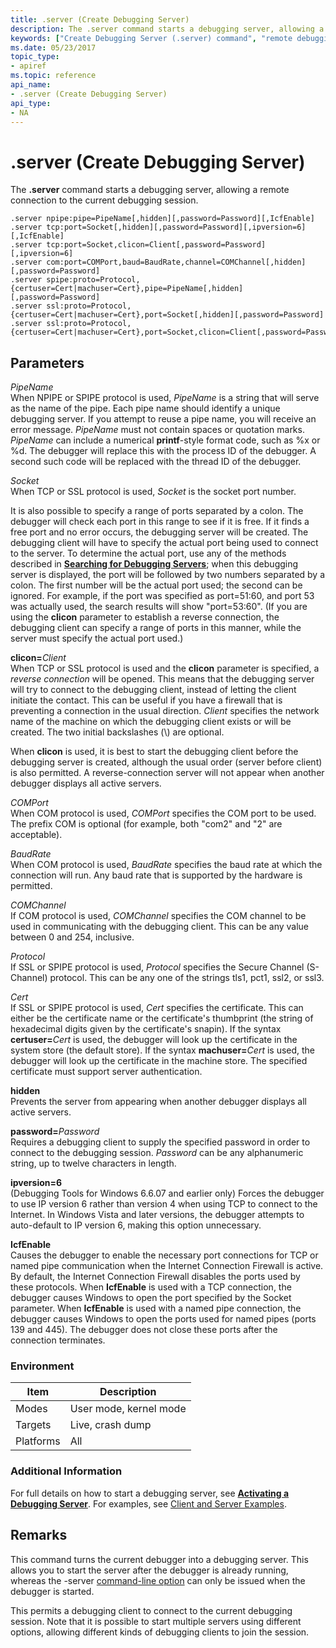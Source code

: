 ```yaml
---
title: .server (Create Debugging Server)
description: The .server command starts a debugging server, allowing a remote connection to the current debugging session.
keywords: ["Create Debugging Server (.server) command", "remote debugging through the debugger, Create Debugging Server (.server) command", ".server (Create Debugging Server) Windows Debugging"]
ms.date: 05/23/2017
topic_type:
- apiref
ms.topic: reference
api_name:
- .server (Create Debugging Server)
api_type:
- NA
---
```


# .server (Create Debugging Server)


The **.server** command starts a debugging server, allowing a remote connection to the current debugging session.

```dbgcmd
.server npipe:pipe=PipeName[,hidden][,password=Password][,IcfEnable] 
.server tcp:port=Socket[,hidden][,password=Password][,ipversion=6][,IcfEnable] 
.server tcp:port=Socket,clicon=Client[,password=Password][,ipversion=6] 
.server com:port=COMPort,baud=BaudRate,channel=COMChannel[,hidden][,password=Password] 
.server spipe:proto=Protocol,{certuser=Cert|machuser=Cert},pipe=PipeName[,hidden][,password=Password] 
.server ssl:proto=Protocol,{certuser=Cert|machuser=Cert},port=Socket[,hidden][,password=Password] 
.server ssl:proto=Protocol,{certuser=Cert|machuser=Cert},port=Socket,clicon=Client[,password=Password] 
```

## <span id="ddk_meta_create_debugging_server_dbg"></span><span id="DDK_META_CREATE_DEBUGGING_SERVER_DBG"></span>Parameters


<span id="_______PipeName______"></span><span id="_______pipename______"></span><span id="_______PIPENAME______"></span> *PipeName*   
When NPIPE or SPIPE protocol is used, *PipeName* is a string that will serve as the name of the pipe. Each pipe name should identify a unique debugging server. If you attempt to reuse a pipe name, you will receive an error message. *PipeName* must not contain spaces or quotation marks. *PipeName* can include a numerical **printf**-style format code, such as %x or %d. The debugger will replace this with the process ID of the debugger. A second such code will be replaced with the thread ID of the debugger.

<span id="_______Socket______"></span><span id="_______socket______"></span><span id="_______SOCKET______"></span> *Socket*   
When TCP or SSL protocol is used, *Socket* is the socket port number.

It is also possible to specify a range of ports separated by a colon. The debugger will check each port in this range to see if it is free. If it finds a free port and no error occurs, the debugging server will be created. The debugging client will have to specify the actual port being used to connect to the server. To determine the actual port, use any of the methods described in [**Searching for Debugging Servers**](../debugger/searching-for-debugging-servers.md); when this debugging server is displayed, the port will be followed by two numbers separated by a colon. The first number will be the actual port used; the second can be ignored. For example, if the port was specified as port=51:60, and port 53 was actually used, the search results will show "port=53:60". (If you are using the **clicon** parameter to establish a reverse connection, the debugging client can specify a range of ports in this manner, while the server must specify the actual port used.)

<span id="clicon_Client"></span><span id="clicon_client"></span><span id="CLICON_CLIENT"></span>**clicon=**<em>Client</em>  
When TCP or SSL protocol is used and the **clicon** parameter is specified, a *reverse connection* will be opened. This means that the debugging server will try to connect to the debugging client, instead of letting the client initiate the contact. This can be useful if you have a firewall that is preventing a connection in the usual direction. *Client* specifies the network name of the machine on which the debugging client exists or will be created. The two initial backslashes (\\\) are optional.

When **clicon** is used, it is best to start the debugging client before the debugging server is created, although the usual order (server before client) is also permitted. A reverse-connection server will not appear when another debugger displays all active servers.

<span id="_______COMPort______"></span><span id="_______comport______"></span><span id="_______COMPORT______"></span> *COMPort*   
When COM protocol is used, *COMPort* specifies the COM port to be used. The prefix COM is optional (for example, both "com2" and "2" are acceptable).

<span id="_______BaudRate______"></span><span id="_______baudrate______"></span><span id="_______BAUDRATE______"></span> *BaudRate*   
When COM protocol is used, *BaudRate* specifies the baud rate at which the connection will run. Any baud rate that is supported by the hardware is permitted.

<span id="_______COMChannel______"></span><span id="_______comchannel______"></span><span id="_______COMCHANNEL______"></span> *COMChannel*   
If COM protocol is used, *COMChannel* specifies the COM channel to be used in communicating with the debugging client. This can be any value between 0 and 254, inclusive.

<span id="_______Protocol______"></span><span id="_______protocol______"></span><span id="_______PROTOCOL______"></span> *Protocol*   
If SSL or SPIPE protocol is used, *Protocol* specifies the Secure Channel (S-Channel) protocol. This can be any one of the strings tls1, pct1, ssl2, or ssl3.

<span id="_______Cert______"></span><span id="_______cert______"></span><span id="_______CERT______"></span> *Cert*   
If SSL or SPIPE protocol is used, *Cert* specifies the certificate. This can either be the certificate name or the certificate's thumbprint (the string of hexadecimal digits given by the certificate's snapin). If the syntax **certuser=**<em>Cert</em> is used, the debugger will look up the certificate in the system store (the default store). If the syntax **machuser=**<em>Cert</em> is used, the debugger will look up the certificate in the machine store. The specified certificate must support server authentication.

<span id="_______hidden______"></span><span id="_______HIDDEN______"></span> **hidden**   
Prevents the server from appearing when another debugger displays all active servers.

<span id="password_Password"></span><span id="password_password"></span><span id="PASSWORD_PASSWORD"></span>**password=**<em>Password</em>  
Requires a debugging client to supply the specified password in order to connect to the debugging session. *Password* can be any alphanumeric string, up to twelve characters in length.

<span id="_______ipversion_6______"></span><span id="_______IPVERSION_6______"></span> **ipversion=6**   
(Debugging Tools for Windows 6.6.07 and earlier only) Forces the debugger to use IP version 6 rather than version 4 when using TCP to connect to the Internet. In Windows Vista and later versions, the debugger attempts to auto-default to IP version 6, making this option unnecessary.

<span id="_______IcfEnable______"></span><span id="_______icfenable______"></span><span id="_______ICFENABLE______"></span> **IcfEnable**   
Causes the debugger to enable the necessary port connections for TCP or named pipe communication when the Internet Connection Firewall is active. By default, the Internet Connection Firewall disables the ports used by these protocols. When **IcfEnable** is used with a TCP connection, the debugger causes Windows to open the port specified by the Socket parameter. When **IcfEnable** is used with a named pipe connection, the debugger causes Windows to open the ports used for named pipes (ports 139 and 445). The debugger does not close these ports after the connection terminates.

### Environment

|  Item  | Description          |
|--------|----------------------|
|Modes   |User mode, kernel mode|
|Targets |Live, crash dump      |
|Platforms|All                  |

 

### Additional Information

For full details on how to start a debugging server, see [**Activating a Debugging Server**](../debugger/activating-a-debugging-server.md). For examples, see [Client and Server Examples](../debugger/client-and-server-examples.md).

## Remarks

This command turns the current debugger into a debugging server. This allows you to start the server after the debugger is already running, whereas the -server [command-line option](../debugger/command-line-options.md) can only be issued when the debugger is started.

This permits a debugging client to connect to the current debugging session. Note that it is possible to start multiple servers using different options, allowing different kinds of debugging clients to join the session.

 

 





